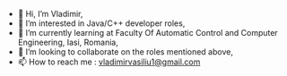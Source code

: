 - 👋 Hi, I’m Vladimir,
- 👀 I’m interested in Java/C++ developer roles,
- 🌱 I’m currently learning at Faculty Of Automatic Control and Computer Engineering, Iasi, Romania,
- 💞️ I’m looking to collaborate on the roles mentioned above,
- 📫 How to reach me : vladimirvasiliu1@gmail.com
